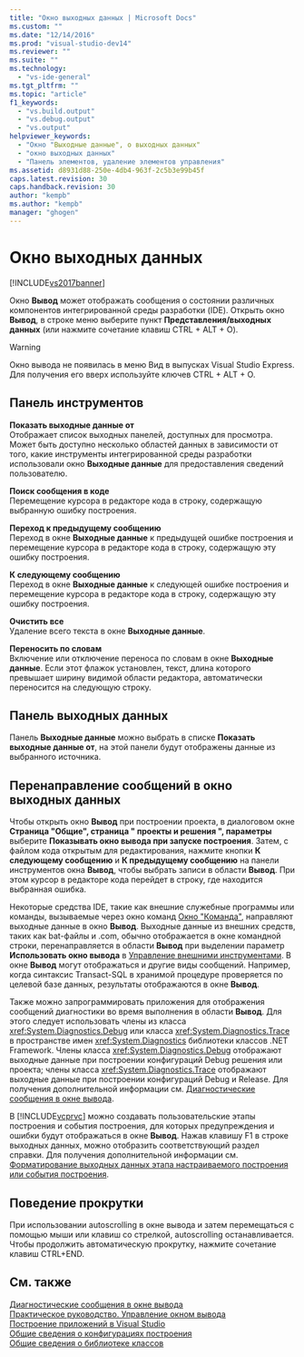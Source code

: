 ```yaml
---
title: "Окно выходных данных | Microsoft Docs"
ms.custom: ""
ms.date: "12/14/2016"
ms.prod: "visual-studio-dev14"
ms.reviewer: ""
ms.suite: ""
ms.technology: 
  - "vs-ide-general"
ms.tgt_pltfrm: ""
ms.topic: "article"
f1_keywords: 
  - "vs.build.output"
  - "vs.debug.output"
  - "vs.output"
helpviewer_keywords: 
  - "Окно "Выходные данные", о выходных данных"
  - "окно выходных данных"
  - "Панель элементов, удаление элементов управления"
ms.assetid: d8931d88-250e-4db4-963f-2c5b3e99b45f
caps.latest.revision: 30
caps.handback.revision: 30
author: "kempb"
ms.author: "kempb"
manager: "ghogen"
---
```

# Окно выходных данных
[!INCLUDE[vs2017banner](../../code-quality/includes/vs2017banner.md)]

Окно **Вывод** может отображать сообщения о состоянии различных компонентов интегрированной среды разработки \(IDE\).  Открыть окно **Вывод**, в строке меню выберите пункт **Представления\/выходных данных** \(или нажмите сочетание клавиш CTRL \+ ALT \+ O\).  
  
> [!WARNING]
>  Окно вывода не появилась в меню Вид в выпусках Visual Studio Express.  Для получения его вверх используйте ключев CTRL \+ ALT \+ O.  
  
## Панель инструментов  
 **Показать выходные данные от**  
 Отображает список выходных панелей, доступных для просмотра.  Может быть доступно несколько областей данных в зависимости от того, какие инструменты интегрированной среды разработки использовали окно **Выходные данные** для предоставления сведений пользователю.  
  
 **Поиск сообщения в коде**  
 Перемещение курсора в редакторе кода в строку, содержащую выбранную ошибку построения.  
  
 **Переход к предыдущему сообщению**  
 Переход в окне **Выходные данные** к предыдущей ошибке построения и перемещение курсора в редакторе кода в строку, содержащую эту ошибку построения.  
  
 **К следующему сообщению**  
 Переход в окне **Выходные данные** к следующей ошибке построения и перемещение курсора в редакторе кода в строку, содержащую эту ошибку построения.  
  
 **Очистить все**  
 Удаление всего текста в окне **Выходные данные**.  
  
 **Переносить по словам**  
 Включение или отключение переноса по словам в окне **Выходные данные**.  Если этот флажок установлен, текст, длина которого превышает ширину видимой области редактора, автоматически переносится на следующую строку.  
  
## Панель выходных данных  
 Панель **Выходные данные** можно выбрать в списке **Показать выходные данные от**, на этой панели будут отображены данные из выбранного источника.  
  
## Перенаправление сообщений в окно выходных данных  
 Чтобы открыть окно **Вывод** при построении проекта, в диалоговом окне **Страница "Общие", страница " проекты и решения ", параметры** выберите **Показывать окно вывода при запуске построения**.  Затем, с файлом кода открытым для редактирования, нажмите кнопки **К следующему сообщению** и **К предыдущему сообщению** на панели инструментов окна **Вывод**, чтобы выбрать записи в области **Вывод**.  При этом курсор в редакторе кода перейдет в строку, где находится выбранная ошибка.  
  
 Некоторые средства IDE, такие как внешние служебные программы или команды, вызываемые через окно команд [Окно "Команда"](../../ide/reference/command-window.md), направляют выходные данные в окно **Вывод**.  Выходные данные из внешних средств, таких как bat\-файлы и .com, обычно отображается в окне командной строки, перенаправляется в области **Вывод** при выделении параметр **Использовать окно вывода** в [Управление внешними инструментами](../../ide/managing-external-tools.md).  В окне **Вывод** могут отображаться и другие виды сообщений.  Например, когда синтаксис Transact\-SQL в хранимой процедуре проверяется по целевой базе данных, результаты отображаются в окне **Вывод**.  
  
 Также можно запрограммировать приложения для отображения сообщений диагностики во время выполнения в области **Вывод**.  Для этого следует использовать члены из класса <xref:System.Diagnostics.Debug> или класса <xref:System.Diagnostics.Trace> в пространстве имен <xref:System.Diagnostics> библиотеки классов .NET Framework.  Члены класса <xref:System.Diagnostics.Debug> отображают выходные данные при построении конфигураций Debug решения или проекта; члены класса <xref:System.Diagnostics.Trace> отображают выходные данные при построении конфигураций Debug и Release.  Для получения дополнительной информации см. [Диагностические сообщения в окне вывода](../../debugger/diagnostic-messages-in-the-output-window.md).  
  
 В [!INCLUDE[vcprvc](../../debugger/includes/vcprvc_md.md)] можно создавать пользовательские этапы построения и события построения, для которых предупреждения и ошибки будут отображаться в окне **Вывод**.  Нажав клавишу F1 в строке выходных данных, можно отобразить соответствующий раздел справки.  Для получения дополнительной информации см. [Форматирование выходных данных этапа настраиваемого построения или события построения](/visual-cpp/ide/formatting-the-output-of-a-custom-build-step-or-build-event).  
  
## Поведение прокрутки  
 При использовании autoscrolling в окне вывода и затем перемещаться с помощью мыши или клавиш со стрелкой, autoscrolling останавливается.  Чтобы продолжить автоматическую прокрутку, нажмите сочетание клавиш CTRL\+END.  
  
## См. также  
 [Диагностические сообщения в окне вывода](../../debugger/diagnostic-messages-in-the-output-window.md)   
 [Практическое руководство. Управление окном вывода](../Topic/How%20to:%20Control%20the%20Output%20Window.md)   
 [Построение приложений в Visual Studio](../../ide/compiling-and-building-in-visual-studio.md)   
 [Общие сведения о конфигурациях построения](../../ide/understanding-build-configurations.md)   
 [Общие сведения о библиотеке классов](../Topic/.NET%20Framework%20Class%20Library%20Overview.md)